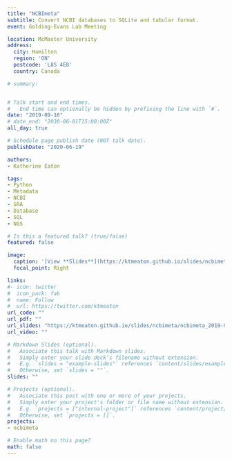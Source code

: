 ```yaml
---
title: "NCBImeta"
subtitle: Convert NCBI databases to SQLite and tabular format.
event: Golding-Evans Lab Meeting

location: McMaster University
address:
  city: Hamilton
  region: 'ON'
  postcode: 'L8S 4E8'
  country: Canada

# summary:


# Talk start and end times.
#   End time can optionally be hidden by prefixing the line with `#`.
date: "2019-09-16"
# date_end: "2030-06-01T15:00:00Z"
all_day: true

# Schedule page publish date (NOT talk date).
publishDate: "2020-06-19"

authors:
- Katherine Eaton

tags:
- Python
- Metadata
- NCBI
- SRA
- Database
- SQL
- NGS

# Is this a featured talk? (true/false)
featured: false

image:
  caption: '[View **Slides**](https://ktmeaton.github.io/slides/ncbimeta/ncbimeta_2019-09-16.pdf)'
  focal_point: Right

links:
#- icon: twitter
#  icon_pack: fab
#  name: Follow
#  url: https://twitter.com/ktmeaton
url_code: ""
url_pdf: ""
url_slides: "https://ktmeaton.github.io/slides/ncbimeta/ncbimeta_2019-09-16.pdf"
url_video: ""

# Markdown Slides (optional).
#   Associate this talk with Markdown slides.
#   Simply enter your slide deck's filename without extension.
#   E.g. `slides = "example-slides"` references `content/slides/example-slides.md`.
#   Otherwise, set `slides = ""`.
slides: ""

# Projects (optional).
#   Associate this post with one or more of your projects.
#   Simply enter your project's folder or file name without extension.
#   E.g. `projects = ["internal-project"]` references `content/project/deep-learning/index.md`.
#   Otherwise, set `projects = []`.
projects:
- ncbimeta

# Enable math on this page?
math: false
---
```

